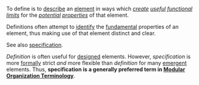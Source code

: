 To define is to [describe](https://github.com/gcassel/Modular-Organization-Terminology/blob/master/terms/description.md) an [element](https://github.com/gcassel/Modular-Organization-Terminology/blob/master/terms/element.md) in ways which *[create](https://github.com/gcassel/Modular-Organization-Terminology/blob/master/terms/creation.md) [useful](https://github.com/gcassel/Modular-Organization-Terminology/blob/master/terms/use.md) [functional](https://github.com/gcassel/Modular-Organization-Terminology/blob/master/terms/function.md) [limits](https://github.com/gcassel/Modular-Organization-Terminology/blob/master/terms/limit.md)* for the *[potential](https://github.com/gcassel/Modular-Organization-Terminology/blob/master/terms/potential.md) [properties](https://github.com/gcassel/Modular-Organization-Terminology/blob/master/terms/property.md)* of that element.

Definitions often attempt to [identify](https://github.com/gcassel/Modular-Organization-Terminology/blob/master/terms/identify.md) the [fundamental](https://github.com/gcassel/Modular-Organization-Terminology/blob/master/terms/fundamental.md) properties of an element, thus making use of that element distinct and clear.

See also [specification](https://github.com/gcassel/Modular-Organization-Terminology/blob/master/terms/specification.md).  

*Definition* is often useful for [designed](https://github.com/gcassel/Modular-Organization-Terminology/blob/master/terms/design.md) elements.  However, *specification* is more [formally](https://github.com/gcassel/Modular-Organization-Terminology/blob/master/terms/form.md) strict *and* more flexible than *definition* for many [emergent](https://github.com/gcassel/Modular-Organization-Terminology/blob/master/terms/emergence.md) elements.  Thus, **specification is a generally preferred term in [Modular Organization Terminology](https://github.com/gcassel/Modular-Organization-Terminology/)**.
